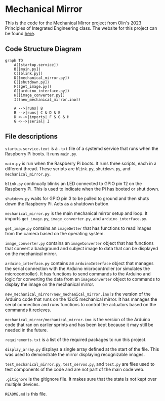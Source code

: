 # Mechanical Mirror

This is the code for the Mechanical Mirror project from Olin's 2023 Principles of Integrated Engineering class. The website for this project can be found [here](https://olincollege.github.io/pie-2023-03/mechanical-mirror/).

## Code Structure Diagram

```mermaid
graph TD
    A([startup.service])
    B([main.py])
    C([blink.py])
    D([mechanical_mirror.py])
    E([shutdown.py])
    F([get_image.py])
    G([arduino_interface.py])
    H([image_converter.py])
    I([new_mechanical_mirror.ino])

    A -->|runs| B
    B -->|runs| C & D & E
    D <-->|imports| F & G & H
    G <-->|serial| I
```

## File descriptions

`startup.service.text` is a `.txt` file of a systemd service that runs when the Raspberry Pi boots. It runs `main.py`.

`main.py` is run when the Raspberry Pi boots. It runs three scripts, each in a different thread. These scripts are `blink.py`, `shutdown.py`, and `mechanical_mirror.py`.

`blink.py` continually blinks an LED connected to GPIO pin 12 on the Raspberry Pi. This is used to indicate when the Pi has booted or shut down.

`shutdown.py` waits for GPIO pin 3 to be pulled to ground and then shuts down the Raspberry Pi. Acts as a shutdown button.

`mechanical_mirror.py` is the main mechanical mirror setup and loop. It imports `get_image.py`, `image_converter.py`, and `arduino_interface.py`.

`get_image.py` contains an `imageGetter` that has functions to read images from the camera based on the operating system.

`image_converter.py` contains an `imageConverter` object that has functions that convert a background and subject image to data that can be displayed on the mechanical mirror.

`arduino_interface.py` contains an `arduinoInterface` object that manages the serial connection with the Arduino microcontroller (or simulates the microcontroller). It has functions to send commands to the Arduino and logic for converting the data from an `imageConverter` object to commands to display the image on the mechanical mirror.

`new_mechanical_mirror/new_mechanical_mirror.ino` is the version of the Arduino code that runs on the 13x15 mechanical mirror. It has manages the serial connection and runs functions to control the actuators based on the commands it recieves. 

`mechanical_mirror/mechanical_mirror.ino` is the version of the Arduino code that ran on earlier sprints and has been kept because it may still be needed in the future.

`requirements.txt` is a list of the required packages to run this project.

`display_array.py` displays a single array defined at the start of the file. This was used to demonstrate the mirror displaying recognizable images.

`test_mechanical_mirror.py`, `test_servos.py`, and `test.py` are files used to test components of the code and are not part of the main code web.

`.gitignore` is the gitignore file. It makes sure that the state is not kept over multiple devices.

`README.md` is this file.

